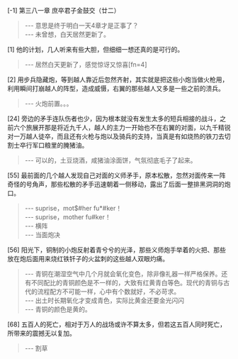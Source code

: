
[-1] 第三八一章 庶卒君子金鼓交（廿二）
>--- 意思是终于明白一天4章才是正事了？<br>
>--- 未曾想，白天居然更新了。<br>

[1] 他的计划，几人听来有些大胆，但细细一想还真的是可行的。
>--- 居然白天更新了，感觉惊讶又惊喜[fn=4]<br>

[2] 用步兵隐藏炮，等到越人靠近后忽然齐射，其实就是把这些小炮当做火枪用，利用瞬间打崩越人的阵型，造成威慑，右翼的那些越人又多是一些之前的溃兵。
>--- 火炮前置。。。<br>

[24] 旁边的矛手连队伤者也少，因为根本就没有发生太多的短兵相接的战斗，之前六个旅展开那是将近九千人，越人的主力一开始也不在右翼的对面，以九千精锐对一万越人徒卒，而且还有火枪与炮以及骑兵的支持，当真是有如烧热的铁刀去切割士卒行军口粮里的腌猪油。
>--- 可以的，土豆烧酒，咸猪油涂面饼，气氛彻底毛子了起来。<br>

[55] 最前面的几个越人发现自己对面的义师矛手，原本松散，忽然对面传来一阵奇怪的号角声，那些松散的矛手迅速朝着一侧移动，露出了后面一整排黑洞洞的炮口。
>--- suprise，mot$#her fu*#ker！<br>
>--- suprise，mother fu#ker！<br>
>--- 横阵<br>
>--- 当面炮决<br>

[56] 阳光下，铜制的小炮反射着青兮兮的光泽，那些义师炮手举着的火把、那些放在炮后面用来烧红铁钎子的火盆刺的这些越人双眼灼痛。
>--- 青铜在潮湿空气中几个月就会氧化变色，除非像礼器一样严格保养。还有不同配比的青铜颜色是不一样的，大致有红黄青白等色。现代的青铜与古代的流程配方不可能一样，心中有个数就好，不必苛求。<br>
>--- 出土时长期氧化才变成青色，实际比黄金还要金光闪闪<br>
>--- 青铜的颜色是黄的。<br>

[68] 五百人的死亡，相对于万人的战场或许不算太多，但若这五百人同时死亡，所带来的震撼无以复加。
>--- 割草<br>
